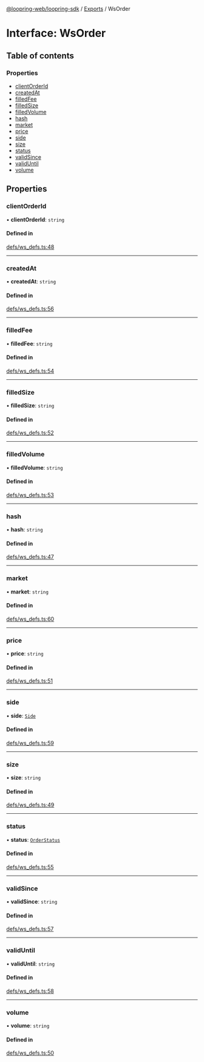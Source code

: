 [@loopring-web/loopring-sdk](../README.md) / [Exports](../modules.md) / WsOrder

# Interface: WsOrder

## Table of contents

### Properties

- [clientOrderId](WsOrder.md#clientorderid)
- [createdAt](WsOrder.md#createdat)
- [filledFee](WsOrder.md#filledfee)
- [filledSize](WsOrder.md#filledsize)
- [filledVolume](WsOrder.md#filledvolume)
- [hash](WsOrder.md#hash)
- [market](WsOrder.md#market)
- [price](WsOrder.md#price)
- [side](WsOrder.md#side)
- [size](WsOrder.md#size)
- [status](WsOrder.md#status)
- [validSince](WsOrder.md#validsince)
- [validUntil](WsOrder.md#validuntil)
- [volume](WsOrder.md#volume)

## Properties

### clientOrderId

• **clientOrderId**: `string`

#### Defined in

[defs/ws_defs.ts:48](https://github.com/Loopring/loopring_sdk/blob/24fdf4c/src/defs/ws_defs.ts#L48)

___

### createdAt

• **createdAt**: `string`

#### Defined in

[defs/ws_defs.ts:56](https://github.com/Loopring/loopring_sdk/blob/24fdf4c/src/defs/ws_defs.ts#L56)

___

### filledFee

• **filledFee**: `string`

#### Defined in

[defs/ws_defs.ts:54](https://github.com/Loopring/loopring_sdk/blob/24fdf4c/src/defs/ws_defs.ts#L54)

___

### filledSize

• **filledSize**: `string`

#### Defined in

[defs/ws_defs.ts:52](https://github.com/Loopring/loopring_sdk/blob/24fdf4c/src/defs/ws_defs.ts#L52)

___

### filledVolume

• **filledVolume**: `string`

#### Defined in

[defs/ws_defs.ts:53](https://github.com/Loopring/loopring_sdk/blob/24fdf4c/src/defs/ws_defs.ts#L53)

___

### hash

• **hash**: `string`

#### Defined in

[defs/ws_defs.ts:47](https://github.com/Loopring/loopring_sdk/blob/24fdf4c/src/defs/ws_defs.ts#L47)

___

### market

• **market**: `string`

#### Defined in

[defs/ws_defs.ts:60](https://github.com/Loopring/loopring_sdk/blob/24fdf4c/src/defs/ws_defs.ts#L60)

___

### price

• **price**: `string`

#### Defined in

[defs/ws_defs.ts:51](https://github.com/Loopring/loopring_sdk/blob/24fdf4c/src/defs/ws_defs.ts#L51)

___

### side

• **side**: [`Side`](../enums/Side.md)

#### Defined in

[defs/ws_defs.ts:59](https://github.com/Loopring/loopring_sdk/blob/24fdf4c/src/defs/ws_defs.ts#L59)

___

### size

• **size**: `string`

#### Defined in

[defs/ws_defs.ts:49](https://github.com/Loopring/loopring_sdk/blob/24fdf4c/src/defs/ws_defs.ts#L49)

___

### status

• **status**: [`OrderStatus`](../enums/OrderStatus.md)

#### Defined in

[defs/ws_defs.ts:55](https://github.com/Loopring/loopring_sdk/blob/24fdf4c/src/defs/ws_defs.ts#L55)

___

### validSince

• **validSince**: `string`

#### Defined in

[defs/ws_defs.ts:57](https://github.com/Loopring/loopring_sdk/blob/24fdf4c/src/defs/ws_defs.ts#L57)

___

### validUntil

• **validUntil**: `string`

#### Defined in

[defs/ws_defs.ts:58](https://github.com/Loopring/loopring_sdk/blob/24fdf4c/src/defs/ws_defs.ts#L58)

___

### volume

• **volume**: `string`

#### Defined in

[defs/ws_defs.ts:50](https://github.com/Loopring/loopring_sdk/blob/24fdf4c/src/defs/ws_defs.ts#L50)

